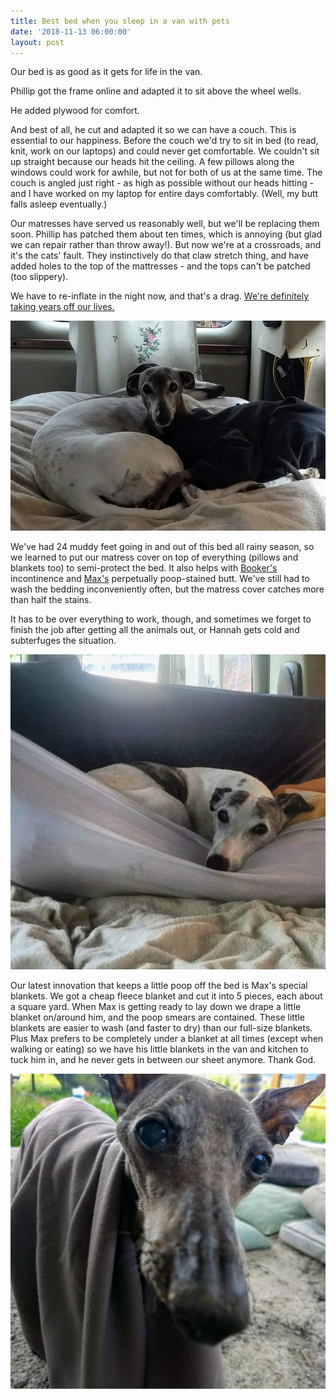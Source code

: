 ```yaml
---
title: Best bed when you sleep in a van with pets
date: '2018-11-13 06:00:00'
layout: post
---
```


Our bed is as good as it gets for life in the van.

Phillip got the frame online and adapted it to sit above the wheel wells.

He added plywood for comfort.

And best of all, he cut and adapted it so we can have a couch. This is essential to our happiness. Before the couch we'd try to sit in bed (to read, knit, work on our laptops) and could never get comfortable. We couldn't sit up straight because our heads hit the ceiling. A few pillows along the windows could work for awhile, but not for both of us at the same time. The couch is angled just right - as high as possible without our heads hitting - and I have worked on my laptop for entire days comfortably. (Well, my butt falls asleep eventually.)

Our matresses have served us reasonably well, but we'll be replacing them soon. Phillip has patched them about ten times, which is annoying (but glad we can repair rather than throw away!). But now we're at a crossroads, and it's the cats' fault. They instinctively do that claw stretch thing, and have added holes to the top of the mattresses - and the tops can't be patched (too slippery).

We have to re-inflate in the night now, and that's a drag. [We're definitely taking years off our lives.](http://reverdecer.annalisagross.com/2018/10/26/premature-aging/)

[![](/images/bed_cover_.jpg)](/images/bed_cover.jpg)

We've had 24 muddy feet going in and out of this bed all rainy season, so we learned to put our matress cover on top of everything (pillows and blankets too) to semi-protect the bed. It also helps with [Booker's](https://reverdecer.annalisagross.com/2018/09/06/booker/) incontinence and [Max's](https://reverdecer.annalisagross.com/2018/09/05/max/) perpetually poop-stained butt. We've still had to wash the bedding inconveniently often, but the matress cover catches more than half the stains.

It has to be over everything to work, though, and sometimes we forget to finish the job after getting all the animals out, or Hannah gets cold and subterfuges the situation.

[![](/images/hannah_subterfuge_.jpg)](/images/hannah_subterfuge.jpg)

Our latest innovation that keeps a little poop off the bed is Max's special blankets. We got a cheap fleece blanket and cut it into 5 pieces, each about a square yard. When Max is getting ready to lay down we drape a little blanket on/around him, and the poop smears are contained. These little blankets are easier to wash (and faster to dry) than our full-size blankets. Plus Max prefers to be completely under a blanket at all times (except when walking or eating) so we have his little blankets in the van and kitchen to tuck him in, and he never gets in between our sheet anymore. Thank God.

[![](/images/jedi_max3_.jpg)](/images/jedi_max3.jpg)
